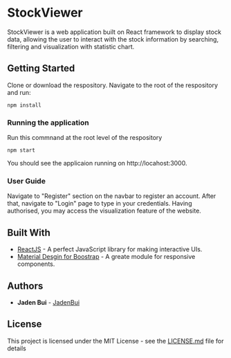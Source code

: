 # StockViewer

StockViewer is a web application built on React framework to display stock data, allowing the user to interact with the stock information by searching, filtering and visualization with statistic chart.

## Getting Started

Clone or download the respository. Navigate to the root of the respository and run:
```
npm install
```

### Running the application

Run this commnand at the root level of the respository 
```
npm start
```
You should see the applicaion running on  http://locahost:3000. 

### User Guide

Navigate to "Register" section on the navbar to register an account. After that, navigate to "Login" page to type in your credentials. Having authorised, you may access the visualization feature of the website.

## Built With

* [ReactJS](https://reactjs.org/) - A perfect JavaScript library for making interactive UIs.
* [Material Desgin for Boostrap](https://mdbootstrap.com/) - A greate module for responsive components.


## Authors

* **Jaden Bui** - [JadenBui](https://github.com/JadenBui)

## License

This project is licensed under the MIT License - see the [LICENSE.md](LICENSE.md) file for details
